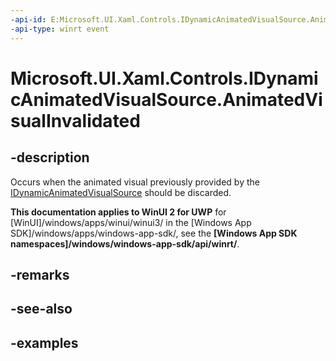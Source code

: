 ```yaml
---
-api-id: E:Microsoft.UI.Xaml.Controls.IDynamicAnimatedVisualSource.AnimatedVisualInvalidated
-api-type: winrt event
---
```


<!-- Event syntax.
abstract public event TypedEventHandler AnimatedVisualInvalidated<IDynamicAnimatedVisualSource,  object>
-->

# Microsoft.UI.Xaml.Controls.IDynamicAnimatedVisualSource.AnimatedVisualInvalidated

## -description

Occurs when the animated visual previously provided by the [IDynamicAnimatedVisualSource](idynamicanimatedvisualsource.md) should be discarded.

**This documentation applies to WinUI 2 for UWP** for [WinUI]/windows/apps/winui/winui3/ in the [Windows App SDK]/windows/apps/windows-app-sdk/, see the **[Windows App SDK namespaces]/windows/windows-app-sdk/api/winrt/**.

## -remarks

## -see-also

## -examples

